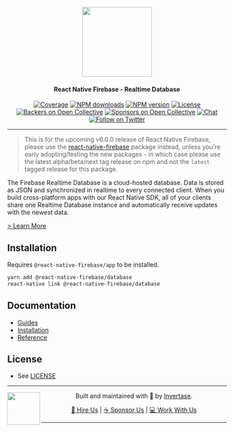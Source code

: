 <p align="center">
  <a href="https://invertase.io/oss/react-native-firebase">
    <img width="160px" src="https://i.imgur.com/JIyBtKW.png"><br/>
  </a>
  <h4 align="center">React Native Firebase - Realtime Database</h2>
</p>

<p align="center">
  <a href="https://api.rnfirebase.io/coverage/database/detail"><img src="https://api.rnfirebase.io/coverage/database/badge?style=flat-square" alt="Coverage"></a>
  <a href="https://www.npmjs.com/package/@react-native-firebase/database"><img src="https://img.shields.io/npm/dm/@react-native-firebase/database.svg?style=flat-square" alt="NPM downloads"></a>
  <a href="https://www.npmjs.com/package/@react-native-firebase/database"><img src="https://img.shields.io/npm/v/@react-native-firebase/database.svg?style=flat-square" alt="NPM version"></a>
  <a href="/LICENSE"><img src="https://img.shields.io/npm/l/react-native-firebase.svg?style=flat-square" alt="License"></a>
  <a href="#backers"><img src="https://opencollective.com/react-native-firebase/backers/badge.svg?style=flat-square" alt="Backers on Open Collective"></a>
  <a href="#sponsors"><img src="https://opencollective.com/react-native-firebase/sponsors/badge.svg?style=flat-square" alt="Sponsors on Open Collective"></a>
  <a href="https://discord.gg/C9aK28N"><img src="https://img.shields.io/discord/295953187817521152.svg?logo=discord&style=flat-square&colorA=7289da&label=discord" alt="Chat"></a>
  <a href="https://twitter.com/rnfirebase"><img src="https://img.shields.io/twitter/follow/rnfirebase.svg?style=social&label=Follow" alt="Follow on Twitter"></a>
</p>

---

> This is for the upcoming v6.0.0 release of React Native Firebase, please use the [react-native-firebase](https://www.npmjs.com/package/react-native-firebase) package instead, unless you're early adopting/testing the new packages - in which case please use the latest alpha/beta/next tag release on npm and not the `latest` tagged release for this package.

The Firebase Realtime Database is a cloud-hosted database. Data is stored as JSON and synchronized in realtime to every connected client. When you build cross-platform apps with our React Native SDK, all of your clients share one Realtime Database instance and automatically receive updates with the newest data.

[> Learn More](https://firebase.google.com/products/database/)

## Installation

Requires `@react-native-firebase/app` to be installed.

```bash
yarn add @react-native-firebase/database
react-native link @react-native-firebase/database
```

## Documentation

- [Guides](https://invertase.io/oss/react-native-firebase/guides?tags=database)
- [Installation](https://invertase.io/oss/react-native-firebase/v6/database)
- [Reference](https://invertase.io/oss/react-native-firebase/v6/database/reference)

## License

- See [LICENSE](/LICENSE)

---

<p>
  <img align="left" width="75px" src="https://static.invertase.io/assets/invertase-logo-small.png"> 
  <p align="center">  
    Built and maintained with 💛 by <a href="https://invertase.io">Invertase</a>.
  </p>
  <p align="center">  
    <a href="https://invertase.io/hire-us">💼 Hire Us</a> | 
    <a href="https://opencollective.com/react-native-firebase">☕️ Sponsor Us</a> | 
    <a href="https://opencollective.com/jobs">‍💻 Work With Us</a>
  </p>
</p>

---
